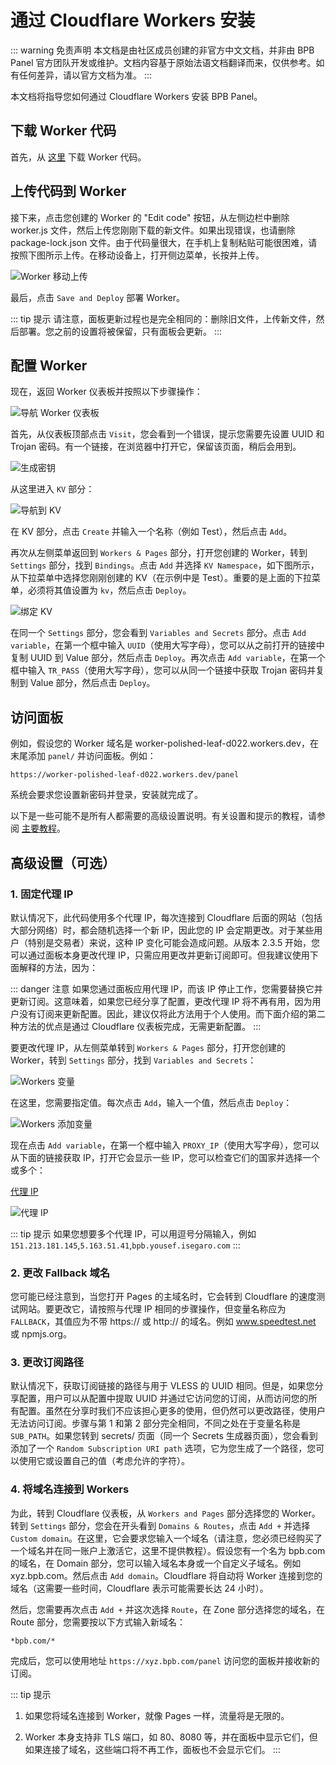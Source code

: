 # 通过 Cloudflare Workers 安装

::: warning 免责声明
本文档是由社区成员创建的非官方中文文档，并非由 BPB Panel 官方团队开发或维护。文档内容基于原始法语文档翻译而来，仅供参考。如有任何差异，请以官方文档为准。
:::

本文档将指导您如何通过 Cloudflare Workers 安装 BPB Panel。

## 下载 Worker 代码

首先，从 [这里](https://github.com/bia-pain-bache/BPB-Worker-Panel/releases/latest/download/worker.js) 下载 Worker 代码。

## 上传代码到 Worker

接下来，点击您创建的 Worker 的 "Edit code" 按钮，从左侧边栏中删除 worker.js 文件，然后上传您刚刚下载的新文件。如果出现错误，也请删除 package-lock.json 文件。由于代码量很大，在手机上复制粘贴可能很困难，请按照下图所示上传。在移动设备上，打开侧边菜单，长按并上传。

![Worker 移动上传](/images/Worker_mobile_upload.jpg)

最后，点击 `Save and Deploy` 部署 Worker。

::: tip 提示
请注意，面板更新过程也是完全相同的：删除旧文件，上传新文件，然后部署。您之前的设置将被保留，只有面板会更新。
:::

## 配置 Worker

现在，返回 Worker 仪表板并按照以下步骤操作：

![导航 Worker 仪表板](/images/Navigate_worker_dash.jpg)

首先，从仪表板顶部点击 `Visit`，您会看到一个错误，提示您需要先设置 UUID 和 Trojan 密码。有一个链接，在浏览器中打开它，保留该页面，稍后会用到。

![生成密钥](/images/Generate_secrets.jpg)

从这里进入 `KV` 部分：

![导航到 KV](/images/Nav_dash_kv.jpg)

在 KV 部分，点击 `Create` 并输入一个名称（例如 Test），然后点击 `Add`。

再次从左侧菜单返回到 `Workers & Pages` 部分，打开您创建的 Worker，转到 `Settings` 部分，找到 `Bindings`。点击 `Add` 并选择 `KV Namespace`，如下图所示，从下拉菜单中选择您刚刚创建的 KV（在示例中是 Test）。重要的是上面的下拉菜单，必须将其值设置为 `kv`，然后点击 `Deploy`。

![绑定 KV](/images/Bind_kv.jpg)

在同一个 `Settings` 部分，您会看到 `Variables and Secrets` 部分。点击 `Add variable`，在第一个框中输入 `UUID`（使用大写字母），您可以从之前打开的链接中复制 UUID 到 Value 部分，然后点击 `Deploy`。再次点击 `Add variable`，在第一个框中输入 `TR_PASS`（使用大写字母），您可以从同一个链接中获取 Trojan 密码并复制到 Value 部分，然后点击 `Deploy`。

## 访问面板

例如，假设您的 Worker 域名是 worker-polished-leaf-d022.workers.dev，在末尾添加 `panel/` 并访问面板。例如：

```
https://worker-polished-leaf-d022.workers.dev/panel
```

系统会要求您设置新密码并登录，安装就完成了。

以下是一些可能不是所有人都需要的高级设置说明。有关设置和提示的教程，请参阅 [主要教程](configuration)。

## 高级设置（可选）

### 1. 固定代理 IP

默认情况下，此代码使用多个代理 IP，每次连接到 Cloudflare 后面的网站（包括大部分网络）时，都会随机选择一个新 IP，因此您的 IP 会定期更改。对于某些用户（特别是交易者）来说，这种 IP 变化可能会造成问题。从版本 2.3.5 开始，您可以通过面板本身更改代理 IP，只需应用更改并更新订阅即可。但我建议使用下面解释的方法，因为：

::: danger 注意
如果您通过面板应用代理 IP，而该 IP 停止工作，您需要替换它并更新订阅。这意味着，如果您已经分享了配置，更改代理 IP 将不再有用，因为用户没有订阅来更新配置。因此，建议仅将此方法用于个人使用。而下面介绍的第二种方法的优点是通过 Cloudflare 仪表板完成，无需更新配置。
:::

要更改代理 IP，从左侧菜单转到 `Workers & Pages` 部分，打开您创建的 Worker，转到 `Settings` 部分，找到 `Variables and Secrets`：

![Workers 变量](/images/Workers_variables.jpg)

在这里，您需要指定值。每次点击 `Add`，输入一个值，然后点击 `Deploy`：

![Workers 添加变量](/images/Workers_add_variables.jpg)

现在点击 `Add variable`，在第一个框中输入 `PROXY_IP`（使用大写字母），您可以从下面的链接获取 IP，打开它会显示一些 IP，您可以检查它们的国家并选择一个或多个：

[代理 IP](https://www.nslookup.io/domains/bpb.yousef.isegaro.com/dns-records/)

![代理 IP](/images/Proxy_ips.jpg)

::: tip 提示
如果您想要多个代理 IP，可以用逗号分隔输入，例如 `151.213.181.145`,`5.163.51.41`,`bpb.yousef.isegaro.com`
:::

### 2. 更改 Fallback 域名

您可能已经注意到，当您打开 Pages 的主域名时，它会转到 Cloudflare 的速度测试网站。要更改它，请按照与代理 IP 相同的步骤操作，但变量名称应为 `FALLBACK`，其值应为不带 https:// 或 http:// 的域名。例如 www.speedtest.net 或 npmjs.org。

### 3. 更改订阅路径

默认情况下，获取订阅链接的路径与用于 VLESS 的 UUID 相同。但是，如果您分享配置，用户可以从配置中提取 UUID 并通过它访问您的订阅，从而访问您的所有配置。虽然在分享时我们不应该担心更多的使用，但仍然可以更改路径，使用户无法访问订阅。步骤与第 1 和第 2 部分完全相同，不同之处在于变量名称是 `SUB_PATH`。如果您转到 secrets/ 页面（同一个 Secrets 生成器页面），您会看到添加了一个 `Random Subscription URI path` 选项，它为您生成了一个路径，您可以使用它或设置自己的值（考虑允许的字符）。

### 4. 将域名连接到 Workers

为此，转到 Cloudflare 仪表板，从 `Workers and Pages` 部分选择您的 Worker。转到 `Settings` 部分，您会在开头看到 `Domains & Routes`，点击 `Add +` 并选择 `Custom domain`。在这里，它会要求您输入一个域名（请注意，您必须已经购买了一个域名并在同一账户上激活它，这里不提供教程）。假设您有一个名为 bpb.com 的域名，在 Domain 部分，您可以输入域名本身或一个自定义子域名。例如 xyz.bpb.com。然后点击 `Add domain`。Cloudflare 将自动将 Worker 连接到您的域名（这需要一些时间，Cloudflare 表示可能需要长达 24 小时）。

然后，您需要再次点击 `Add +` 并这次选择 `Route`，在 Zone 部分选择您的域名，在 Route 部分，您需要按以下方式输入新域名：
```
*bpb.com/*
```

完成后，您可以使用地址 `https://xyz.bpb.com/panel` 访问您的面板并接收新的订阅。

::: tip 提示
1. 如果您将域名连接到 Worker，就像 Pages 一样，流量将是无限的。

2. Worker 本身支持非 TLS 端口，如 80、8080 等，并在面板中显示它们，但如果连接了域名，这些端口将不再工作，面板也不会显示它们。
:::
